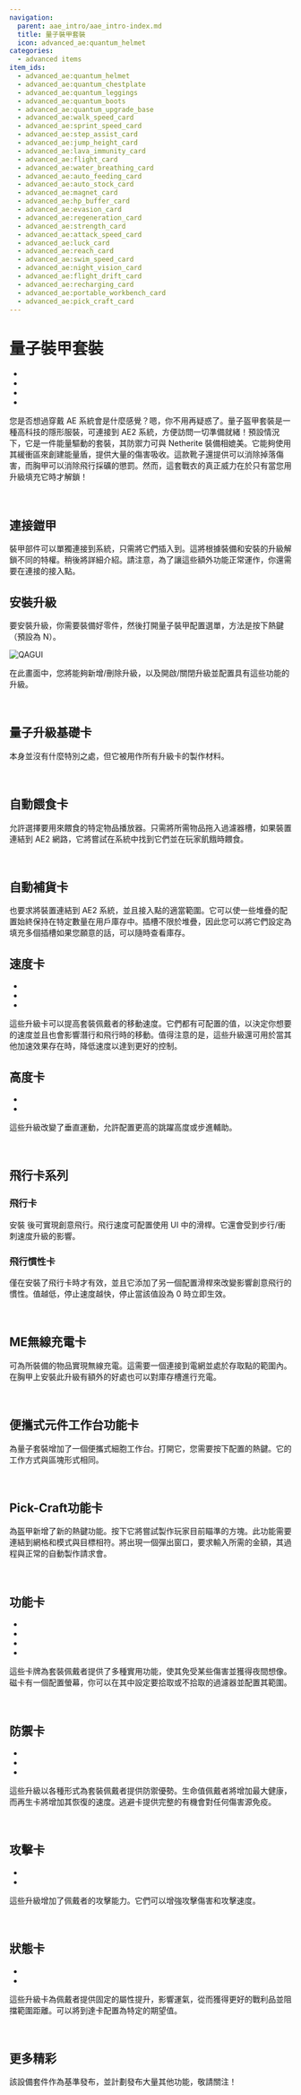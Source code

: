 ```yaml
---
navigation:
  parent: aae_intro/aae_intro-index.md
  title: 量子裝甲套裝
  icon: advanced_ae:quantum_helmet
categories:
  - advanced items
item_ids:
  - advanced_ae:quantum_helmet
  - advanced_ae:quantum_chestplate
  - advanced_ae:quantum_leggings
  - advanced_ae:quantum_boots
  - advanced_ae:quantum_upgrade_base
  - advanced_ae:walk_speed_card
  - advanced_ae:sprint_speed_card
  - advanced_ae:step_assist_card
  - advanced_ae:jump_height_card
  - advanced_ae:lava_immunity_card
  - advanced_ae:flight_card
  - advanced_ae:water_breathing_card
  - advanced_ae:auto_feeding_card
  - advanced_ae:auto_stock_card
  - advanced_ae:magnet_card
  - advanced_ae:hp_buffer_card
  - advanced_ae:evasion_card
  - advanced_ae:regeneration_card
  - advanced_ae:strength_card
  - advanced_ae:attack_speed_card
  - advanced_ae:luck_card
  - advanced_ae:reach_card
  - advanced_ae:swim_speed_card
  - advanced_ae:night_vision_card
  - advanced_ae:flight_drift_card
  - advanced_ae:recharging_card
  - advanced_ae:portable_workbench_card
  - advanced_ae:pick_craft_card
---
```


# 量子裝甲套裝

<Row gap="10">
<ItemImage id="advanced_ae:quantum_helmet" scale="4"></ItemImage>
<ItemImage id="advanced_ae:quantum_chestplate" scale="4"></ItemImage>
<ItemImage id="advanced_ae:quantum_leggings" scale="4"></ItemImage>
<ItemImage id="advanced_ae:quantum_boots" scale="4"></ItemImage>
</Row>

* <ItemLink id="advanced_ae:quantum_helmet" />
* <ItemLink id="advanced_ae:quantum_chestplate" />
* <ItemLink id="advanced_ae:quantum_leggings" />
* <ItemLink id="advanced_ae:quantum_boots" />

您是否想過穿戴 AE 系統會是什麼感覺？嗯，你不用再疑惑了。量子盔甲套裝是一種高科技的隱形服裝，可連接到 AE2 系統，方便訪問一切準備就緒！預設情況下，它是一件能量驅動的套裝，其防禦力可與 Netherite 裝備相媲美。它能夠使用其緩衝區來創建能量盾，提供大量的傷害吸收。這款靴子還提供可以消除掉落傷害，而胸甲可以消除飛行採礦的懲罰。然而，這套戰衣的真正威力在於只有當您用升級填充它時才解鎖！

<br/>

## 連接鎧甲

裝甲部件可以單獨連接到系統，只需將它們插入到<ItemLink id="ae2:wireless_access_point" />。這將根據裝備和安裝的升級解鎖不同的特權。稍後將詳細介紹。請注意，為了讓這些額外功能正常運作，你還需要在連接的接入點。
<br/>

## 安裝升級

要安裝升級，你需要裝備好零件，然後打開量子裝甲配置選單，方法是按下熱鍵（預設為 N）。

![QAGUI](../pic/quantum_armor_config.png)

在此畫面中，您將能夠新增/刪除升級，以及開啟/關閉升級並配置具有這些功能的升級。

<br/>

## 量子升級基礎卡

<ItemImage id="advanced_ae:quantum_upgrade_base" scale="2"></ItemImage>

<ItemLink id="advanced_ae:quantum_upgrade_base" /> 本身並沒有什麼特別之處，但它被用作所有升級卡的製作材料。

<br/>

## 自動餵食卡

<ItemImage id="advanced_ae:auto_feeding_card" scale="2"></ItemImage>

<ItemLink id="advanced_ae:auto_feeding_card" /> 允許選擇要用來餵食的特定物品播放器。只需將所需物品拖入過濾器槽，如果裝置連結到 AE2 網路，它將嘗試在系統中找到它們並在玩家飢餓時餵食。

<br/>

## 自動補貨卡

<ItemImage id="advanced_ae:auto_stock_card" scale="2"></ItemImage>

<ItemLink id="advanced_ae:auto_stock_card" /> 也要求將裝置連結到 AE2 系統，並且接入點的適當範圍。它可以使一些堆疊的配置始終保持在特定數量在用戶庫存中。插槽不限於堆疊，因此您可以將它們設定為填充多個插槽如果您願意的話，可以隨時查看庫存。
<br/>

## 速度卡

<Row gap="10">
<ItemImage id="advanced_ae:walk_speed_card" scale="2"></ItemImage>
<ItemImage id="advanced_ae:sprint_speed_card" scale="2"></ItemImage>
<ItemImage id="advanced_ae:swim_speed_card" scale="2"></ItemImage>
</Row>

* <ItemLink id="advanced_ae:walk_speed_card" />
* <ItemLink id="advanced_ae:sprint_speed_card" />
* <ItemLink id="advanced_ae:swim_speed_card" />

這些升級卡可以提高套裝佩戴者的移動速度。它們都有可配置的值，以決定你想要的速度並且也會影響潛行和飛行時的移動。值得注意的是，這些升級還可用於當其他加速效果存在時，降低速度以達到更好的控制。
<br/>

## 高度卡

<Row gap="10">
<ItemImage id="advanced_ae:jump_height_card" scale="2"></ItemImage>
<ItemImage id="advanced_ae:step_assist_card" scale="2"></ItemImage>
</Row>

* <ItemLink id="advanced_ae:jump_height_card" />
* <ItemLink id="advanced_ae:step_assist_card" />

這些升級改變了垂直運動，允許配置更高的跳躍高度或步進輔助。

<br/>

## 飛行卡系列

<Row gap="10">
<ItemImage id="advanced_ae:flight_card" scale="2"></ItemImage>
<ItemImage id="advanced_ae:flight_drift_card" scale="2"></ItemImage>
</Row>

### 飛行卡

安裝 <ItemLink id="advanced_ae:flight_card" /> 後可實現創意飛行。飛行速度可配置使用 UI 中的滑桿。它還會受到步行/衝刺速度升級的影響。

### 飛行慣性卡

<ItemLink id="advanced_ae:flight_drift_card" /> 僅在安裝了飛行卡時才有效，並且它添加了另一個配置滑桿來改變影響創意飛行的慣性。值越低，停止速度越快，停止當該值設為 0 時立即生效。

<br/>

## ME無線充電卡

<ItemImage id="advanced_ae:recharging_card" scale="2"></ItemImage>

<ItemLink id="advanced_ae:recharging_card" /> 可為所裝備的物品實現無線充電。這需要一個連接到電網並處於存取點的範圍內。在胸甲上安裝此升級有額外的好處也可以對庫存槽進行充電。

<br/>

## 便攜式元件工作台功能卡

<ItemImage id="advanced_ae:portable_workbench_card" scale="2"></ItemImage>

<ItemLink id="advanced_ae:portable_workbench_card" /> 為量子套裝增加了一個便攜式細胞工作台。打開它，您需要按下配置的熱鍵。它的工作方式與區塊形式相同。

<br/>

## Pick-Craft功能卡

<ItemImage id="advanced_ae:pick_craft_card" scale="2"></ItemImage>

<ItemLink id="advanced_ae:pick_craft_card" /> 為盔甲新增了新的熱鍵功能。按下它將嘗試製作玩家目前瞄準的方塊。此功能需要連結到網格和模式與目標相符。將出現一個彈出窗口，要求輸入所需的金額，其過程與正常的自動製作請求會。

<br/>

## 功能卡

<Row gap="10">
<ItemImage id="advanced_ae:night_vision_card" scale="2"></ItemImage>
<ItemImage id="advanced_ae:lava_immunity_card" scale="2"></ItemImage>
<ItemImage id="advanced_ae:water_breathing_card" scale="2"></ItemImage>
<ItemImage id="advanced_ae:magnet_card" scale="2"></ItemImage>
</Row>

* <ItemLink id="advanced_ae:night_vision_card" />
* <ItemLink id="advanced_ae:lava_immunity_card" />
* <ItemLink id="advanced_ae:water_breathing_card" />
* <ItemLink id="advanced_ae:magnet_card" />

這些卡牌為套裝佩戴者提供了多種實用功能，使其免受某些傷害並獲得夜間想像。磁卡有一個配置螢幕，你可以在其中設定要拾取或不拾取的過濾器並配置其範圍。

<br/>

## 防禦卡

<Row gap="10">
<ItemImage id="advanced_ae:hp_buffer_card" scale="2"></ItemImage>
<ItemImage id="advanced_ae:regeneration_card" scale="2"></ItemImage>
<ItemImage id="advanced_ae:evasion_card" scale="2"></ItemImage>
</Row>

* <ItemLink id="advanced_ae:hp_buffer_card" />
* <ItemLink id="advanced_ae:regeneration_card" />
* <ItemLink id="advanced_ae:evasion_card" />

這些升級以各種形式為套裝佩戴者提供防禦優勢。生命值佩戴者將增加最大健康，而再生卡將增加其恢復的速度。逃避卡提供完整的有機會對任何傷害源免疫。

<br/>

## 攻擊卡

<Row gap="10">
<ItemImage id="advanced_ae:strength_card" scale="2"></ItemImage>
<ItemImage id="advanced_ae:attack_speed_card" scale="2"></ItemImage>
</Row>

* <ItemLink id="advanced_ae:strength_card" />
* <ItemLink id="advanced_ae:attack_speed_card" />

這些升級增加了佩戴者的攻擊能力。它們可以增強攻擊傷害和攻擊速度。

<br/>

## 狀態卡

<Row gap="10">
<ItemImage id="advanced_ae:luck_card" scale="2"></ItemImage>
<ItemImage id="advanced_ae:reach_card" scale="2"></ItemImage>
</Row>

* <ItemLink id="advanced_ae:luck_card" />
* <ItemLink id="advanced_ae:reach_card" />

這些升級卡為佩戴者提供固定的屬性提升，影響運氣，從而獲得更好的戰利品並阻擋範圍距離。可以將到達卡配置為特定的期望值。

<br/>

## 更多精彩

該設備套件作為基準發布，並計劃發布大量其他功能，敬請關注！